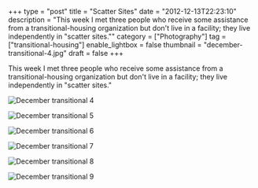 +++
type = "post"
title = "Scatter Sites"
date = "2012-12-13T22:23:10"
description = "This week I met three people who receive some assistance from a transitional-housing organization but don't live in a facility; they live independently in \"scatter sites.\""
category = ["Photography"]
tag = ["transitional-housing"]
enable_lightbox = false
thumbnail = "december-transitional-4.jpg"
draft = false
+++

<p>This week I met three people who receive some assistance from a transitional-housing organization but don't live in a facility; they live independently in "scatter sites."</p>
<p><img style="display:block; margin-left:auto; margin-right:auto;" src="december-transitional-4.jpg" alt="December transitional 4" title="december-transitional-4.jpg" border="0"   /></p>
<p><img style="display:block; margin-left:auto; margin-right:auto;" src="december-transitional-5.jpg" alt="December transitional 5" title="december-transitional-5.jpg" border="0"   /></p>
<p><img style="display:block; margin-left:auto; margin-right:auto;" src="december-transitional-6.jpg" alt="December transitional 6" title="december-transitional-6.jpg" border="0"   /></p>
<p><img style="display:block; margin-left:auto; margin-right:auto;" src="december-transitional-7.jpg" alt="December transitional 7" title="december-transitional-7.jpg" border="0"   /></p>
<p><img style="display:block; margin-left:auto; margin-right:auto;" src="december-transitional-8.jpg" alt="December transitional 8" title="december-transitional-8.jpg" border="0"   /></p>
<p><img style="display:block; margin-left:auto; margin-right:auto;" src="december-transitional-9.jpg" alt="December transitional 9" title="december-transitional-9.jpg" border="0"   /></p>
